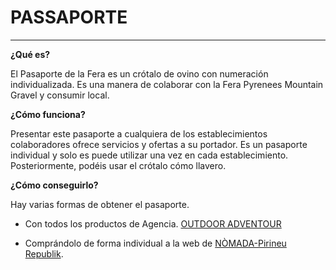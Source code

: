 # PASSAPORTE

---

**¿Qué es?**

El Pasaporte de la Fera es un crótalo de ovino con numeración individualizada.
Es una manera de colaborar con la Fera Pyrenees Mountain Gravel y consumir local.

**¿Cómo funciona?**

Presentar este pasaporte a cualquiera de los establecimientos colaboradores ofrece servicios y ofertas a su portador.
Es un pasaporte individual y solo es puede utilizar una vez en cada establecimiento.
Posteriormente, podéis usar el crótalo cómo llavero.

**¿Cómo conseguirlo?**

Hay varias formas de obtener el pasaporte.

- Con todos los productos de Agencia. [OUTDOOR ADVENTOUR](https://ca.outdooradventour.com/tours/fera-pyrenees-mountain-gravel)

- Comprándolo de forma individual a la web de [NÒMADA-Pirineu Republik](https://www.nomadapirineu.com/fera/).
